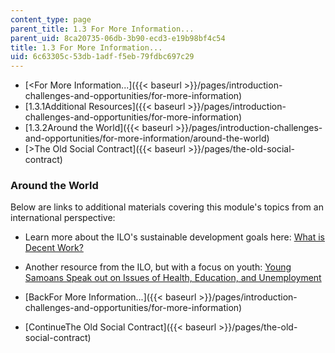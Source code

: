 ```yaml
---
content_type: page
parent_title: 1.3 For More Information...
parent_uid: 8ca20735-06db-3b90-ecd3-e19b98bf4c54
title: 1.3 For More Information...
uid: 6c63305c-53db-1adf-f5eb-79fdbc697c29
---
```


*   [<For More Information...]({{< baseurl >}}/pages/introduction-challenges-and-opportunities/for-more-information)
*   [1.3.1Additional Resources]({{< baseurl >}}/pages/introduction-challenges-and-opportunities/for-more-information)
*   [1.3.2Around the World]({{< baseurl >}}/pages/introduction-challenges-and-opportunities/for-more-information/around-the-world)
*   [\>The Old Social Contract]({{< baseurl >}}/pages/the-old-social-contract)

### Around the World

Below are links to additional materials covering this module's topics from an international perspective:

*   Learn more about the ILO's sustainable development goals here: [What is Decent Work?](http://www.ilo.org/global/about-the-ilo/multimedia/video/institutional-videos/WCMS_408971/lang--en/index.htm)
*   Another resource from the ILO, but with a focus on youth: [Young Samoans Speak out on Issues of Health, Education, and Unemployment](http://www.ilo.org/global/about-the-ilo/multimedia/video/video-news-releases/WCMS_344625/lang--en/index.htm)

*   [BackFor More Information...]({{< baseurl >}}/pages/introduction-challenges-and-opportunities/for-more-information)
*   [ContinueThe Old Social Contract]({{< baseurl >}}/pages/the-old-social-contract)